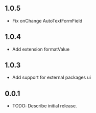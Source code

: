 ## 1.0.5
 * Fix onChange AutoTextFormField

## 1.0.4
 * Add extension formatValue

## 1.0.3
 * Add support for external packages ui

## 0.0.1
 * TODO: Describe initial release.





